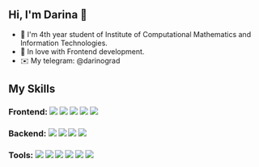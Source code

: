 ## Hi, I'm Darina 👋

<!--
**VinogradovaD/VinogradovaD** is a ✨ _special_ ✨ repository because its `README.md` (this file) appears on your GitHub profile.

Here are some ideas to get you started:

- 🔭 I’m currently working on ...
- 🌱 I’m currently learning ...
- 👯 I’m looking to collaborate on ...
- 🤔 I’m looking for help with ...
- 💬 Ask me about ...
- 📫 How to reach me: ...
- 😄 Pronouns: ...
- ⚡ Fun fact: ...
-->
- 🏫 I'm 4th year student of Institute of Computational Mathematics and Information Technologies. 
- 💚 In love with Frontend development.
- ✉️ My telegram: @darinograd

## My Skills
### Frontend: ![](https://img.shields.io/badge/_-HTML5-informational?style=flat&logo=Html5&logoColor=white&color=4AB197) ![](https://img.shields.io/badge/_-CSS3-informational?style=flat&logo=css3&logoColor=white&color=4AB197) ![](https://img.shields.io/badge/_-SASS/SCSS-informational?style=flat&logo=Sass&logoColor=white&color=4AB197) ![](https://img.shields.io/badge/_-Webpack-informational?style=flat&logo=Webpack&logoColor=white&color=4AB197) ![](https://img.shields.io/badge/_-JavaScript(ES5/ES6+)-informational?style=flat&logo=JavaScript&logoColor=white&color=4AB197)
### Backend: ![](https://img.shields.io/badge/_-Java-informational?style=flat&logo=Java&logoColor=white&color=4AB197) ![](https://img.shields.io/badge/_-SpringBoot-informational?style=flat&logo=Spring&logoColor=white&color=4AB197) ![](https://img.shields.io/badge/_-Spring_Security-informational?style=flat&logo=SpringSecurity&logoColor=white&color=4AB197) ![](https://img.shields.io/badge/_-MySQL-informational?style=flat&logo=MySQL&logoColor=white&color=4AB197)
### Tools: ![](https://img.shields.io/badge/_-Visual_Studio_Code-informational?style=flat&logo=VisualStudioCode&logoColor=white&color=4AB197) ![](https://img.shields.io/badge/_-IntelliJ_IDEA-informational?style=flat&logo=IntelliJIDEA&logoColor=white&color=4AB197) ![](https://img.shields.io/badge/_-Figma-informational?style=flat&logo=Figma&logoColor=white&color=4AB197) ![](https://img.shields.io/badge/_-Heroku-informational?style=flat&logo=Heroku&logoColor=white&color=4AB197) ![](https://img.shields.io/badge/_-Postman-informational?style=flat&logo=Postman&logoColor=white&color=4AB197) ![](https://img.shields.io/badge/_-Git-informational?style=flat&logo=Git&logoColor=white&color=4AB197)
